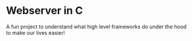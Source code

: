 # Webserver in C

A fun project to understand what high level frameworks do under the hood to make our lives easier!
